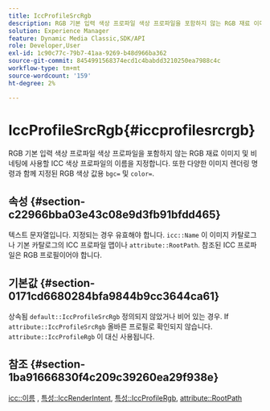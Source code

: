 ```yaml
---
title: IccProfileSrcRgb
description: RGB 기본 입력 색상 프로파일 색상 프로파일을 포함하지 않는 RGB 재료 이미지 및 비네팅에 사용할 ICC 색상 프로파일의 이름을 지정합니다. 또한 bgc= 및 color= 등의 다양한 이미지 렌더링 명령과 함께 지정된 RGB 색상 값도 있습니다.
solution: Experience Manager
feature: Dynamic Media Classic,SDK/API
role: Developer,User
exl-id: 1c90c77c-79b7-41aa-9269-b48d966ba362
source-git-commit: 8454991568374ecd1c4babdd3210250ea7988c4c
workflow-type: tm+mt
source-wordcount: '159'
ht-degree: 2%

---
```


# IccProfileSrcRgb{#iccprofilesrcrgb}

RGB 기본 입력 색상 프로파일 색상 프로파일을 포함하지 않는 RGB 재료 이미지 및 비네팅에 사용할 ICC 색상 프로파일의 이름을 지정합니다. 또한 다양한 이미지 렌더링 명령과 함께 지정된 RGB 색상 값용 `bgc=` 및 `color=`.

## 속성 {#section-c22966bba03e43c08e9d3fb91bfdd465}

텍스트 문자열입니다. 지정되는 경우 유효해야 합니다. `icc::Name` 이 이미지 카탈로그나 기본 카탈로그의 ICC 프로파일 맵이나 `attribute::RootPath`. 참조된 ICC 프로파일은 RGB 프로필이어야 합니다.

## 기본값 {#section-0171cd6680284bfa9844b9cc3644ca61}

상속됨 `default::IccProfileSrcRgb` 정의되지 않았거나 비어 있는 경우. If `attribute::IccProfileSrcRgb` 올바른 프로필로 확인되지 않습니다. `attribute::IccProfileRgb` 이 대신 사용됩니다.

## 참조 {#section-1ba91666830f4c209c39260ea29f938e}

[icc::이름](../../../../../ir-api/material-cat/image-rendering-api-ref/c-ir-material-catalog/c-ir-icc-profile-map-reference/r-ir-name-icc.md#reference-7a293ede360e433782575f8f6a562ac2) , [특성::IccRenderIntent](../../../../../ir-api/material-cat/image-rendering-api-ref/c-ir-material-catalog/c-ir-attributes-reference/r-ir-iccrenderintent.md#reference-3b80b7a4c25545a593c5076f318b5c40), [특성::IccProfileRgb](../../../../../ir-api/material-cat/image-rendering-api-ref/c-ir-material-catalog/c-ir-attributes-reference/r-ir-iccprofilergb.md#reference-cdaad25b155646ffa382d722fd324b30), [attribute::RootPath](../../../../../ir-api/material-cat/image-rendering-api-ref/c-ir-material-catalog/c-ir-attributes-reference/r-ir-rootpath.md#reference-a4d7c96b62e14fcbad1740c702f160f3)
